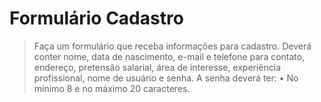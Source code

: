 # Formulário Cadastro

> Faça um formulário que receba informações para cadastro. Deverá conter nome, data de nascimento, e-mail e telefone para contato, endereço, pretensão salarial, área de interesse, experiência profissional, nome de usuário e senha.
A senha deverá ter:
•	No mínimo 8 e no máximo 20 caracteres.
